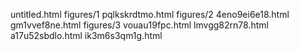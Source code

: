untitled.html
figures/1
pqlkskrdtmo.html
figures/2
4eno9ei6e18.html
gm1vvef8ne.html
figures/3
vouau19fpc.html
lmvgg82rn78.html
a17u52sbdlo.html
ik3m6s3qm1g.html